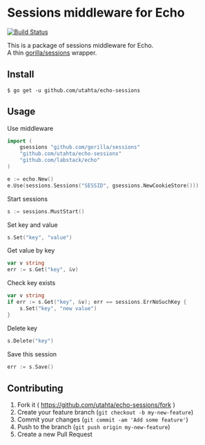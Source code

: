 # Sessions middleware for Echo

[![Build Status](https://travis-ci.org/utahta/echo-sessions.svg?branch=master)](https://travis-ci.org/utahta/echo-sessions)

This is a package of sessions middleware for Echo.  
A thin [gorilla/sessions](https://github.com/gorilla/sessions) wrapper.

## Install

```
$ go get -u github.com/utahta/echo-sessions
```

## Usage

Use middleware
```go
import (
    gsessions "github.com/gorilla/sessions"
    "github.com/utahta/echo-sessions"
    "github.com/labstack/echo"
)

e := echo.New()
e.Use(sessions.Sessions("SESSID", gsessions.NewCookieStore()))
```

Start sessions
```go
s := sessions.MustStart()
```

Set key and value
```go
s.Set("key", "value")
```

Get value by key
```go
var v string
err := s.Get("key", &v)
```

Check key exists
```go
var v string
if err := s.Get("key", &v); err == sessions.ErrNoSuchKey {
    s.Set("key", "new value")
}
```

Delete key
```go
s.Delete("key")
```

Save this session
```go
err := s.Save()
```

## Contributing

1. Fork it ( https://github.com/utahta/echo-sessions/fork )
2. Create your feature branch (`git checkout -b my-new-feature`)
3. Commit your changes (`git commit -am 'Add some feature'`)
4. Push to the branch (`git push origin my-new-feature`)
5. Create a new Pull Request


